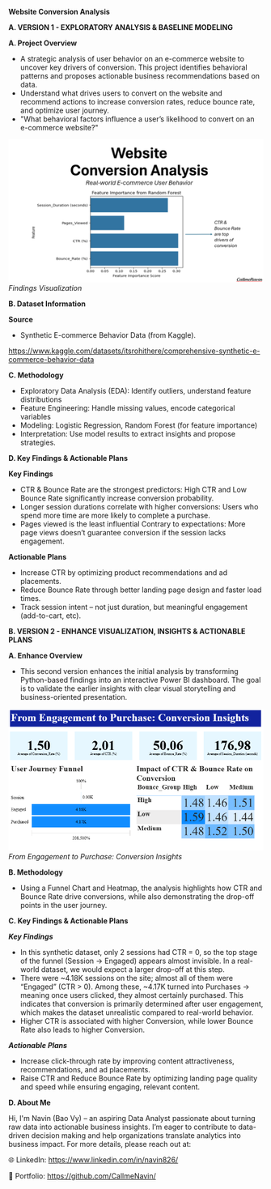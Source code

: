 **Website Conversion Analysis**

**A. VERSION 1 - EXPLORATORY ANALYSIS & BASELINE MODELING**

**A. Project Overview**

- A strategic analysis of user behavior on an e-commerce website to uncover key drivers of conversion. This project identifies behavioral patterns and proposes actionable business recommendations based on data.
- Understand what drives users to convert on the website and recommend actions to increase conversion rates, reduce bounce rate, and optimize user journey.
- "What behavioral factors influence a user’s likelihood to convert on an e-commerce website?"

![Overview](https://github.com/CallmeNavin/P3_Website-Conversion-Analysis/blob/main/Version%201/Visualization/Overview.png)
_Findings Visualization_

**B. Dataset Information**

**Source**

- Synthetic E-commerce Behavior Data (from Kaggle).

https://www.kaggle.com/datasets/itsrohithere/comprehensive-synthetic-e-commerce-behavior-data

**C. Methodology**

- Exploratory Data Analysis (EDA): Identify outliers, understand feature distributions
- Feature Engineering: Handle missing values, encode categorical variables
- Modeling: Logistic Regression, Random Forest (for feature importance)
- Interpretation: Use model results to extract insights and propose strategies.

**D. Key Findings & Actionable Plans**

**Key Findings**
- CTR & Bounce Rate are the strongest predictors: High CTR and Low Bounce Rate significantly increase conversion probability.
- Longer session durations correlate with higher conversions: Users who spend more time are more likely to complete a purchase.
- Pages viewed is the least influential	Contrary to expectations: More page views doesn’t guarantee conversion if the session lacks engagement.

**Actionable Plans**
- Increase CTR by optimizing product recommendations and ad placements.
- Reduce Bounce Rate through better landing page design and faster load times.
- Track session intent – not just duration, but meaningful engagement (add-to-cart, etc).

**B. VERSION 2 - ENHANCE VISUALIZATION, INSIGHTS & ACTIONABLE PLANS**

**A. Enhance Overview**

- This second version enhances the initial analysis by transforming Python-based findings into an interactive Power BI dashboard. The goal is to validate the earlier insights with clear visual storytelling and business-oriented presentation.

![Dashboard Visulization](https://github.com/CallmeNavin/P3_Website-Conversion-Analysis/blob/main/Version%202/Dashboard.png)
_From Engagement to Purchase: Conversion Insights_

**B. Methodology**

- Using a Funnel Chart and Heatmap, the analysis highlights how CTR and Bounce Rate drive conversions, while also demonstrating the drop-off points in the user journey.

**C. Key Findings & Actionable Plans**

_**Key Findings**_

- In this synthetic dataset, only 2 sessions had CTR = 0, so the top stage of the funnel (Session → Engaged) appears almost invisible. In a real-world dataset, we would expect a larger drop-off at this step.
- There were ~4.18K sessions on the site; almost all of them were “Engaged” (CTR > 0). Among these, ~4.17K turned into Purchases → meaning once users clicked, they almost certainly purchased. This indicates that conversion is primarily determined after user engagement, which makes the dataset unrealistic compared to real-world behavior.
- Higher CTR is associated with higher Conversion, while lower Bounce Rate also leads to higher Conversion.

_**Actionable Plans**_

- Increase click-through rate by improving content attractiveness, recommendations, and ad placements.
- Raise CTR and Reduce Bounce Rate by optimizing landing page quality and speed while ensuring engaging, relevant content.

**D. About Me**

Hi, I'm Navin (Bao Vy) – an aspiring Data Analyst passionate about turning raw data into actionable business insights. I’m eager to contribute to data-driven decision making and help organizations translate analytics into business impact. For more details, please reach out at:

🌐 LinkedIn: https://www.linkedin.com/in/navin826/

📂 Portfolio: https://github.com/CallmeNavin/
